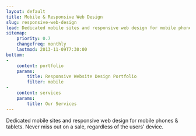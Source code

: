 ```yaml
---
layout: default
title: Mobile & Responsive Web Design
slug: responsive-web-design
lead: Dedicated mobile sites and responsive web design for mobile phones &amp; tablets.
sitemap:
    priority: 0.7
    changefreq: monthly
    lastmod: 2013-11-09T7:30:00
bottom:     
-
    content: portfolio
    params:
        title: Responsive Website Design Portfolio
        filter: mobile
-
    content: services
    params:
        title: Our Services
---
```


Dedicated mobile sites and responsive web design for mobile phones &amp; tablets. Never miss out on a sale, regardless of the users' device.
